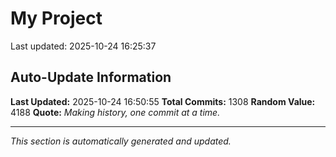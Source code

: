 # My Project


Last updated: 2025-10-24 16:25:37



































































































































































































































































































































































































































































































































































































































































































































































































































































































































































































































































































































































































































































































































































































































































































































































































































































































































































## Auto-Update Information

**Last Updated:** 2025-10-24 16:50:55
**Total Commits:** 1308
**Random Value:** 4188
**Quote:** _Making history, one commit at a time._

---
_This section is automatically generated and updated._